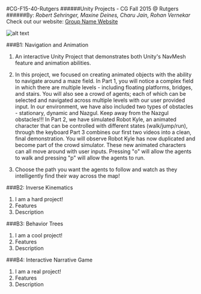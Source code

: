 #CG-F15-40-Rutgers
######Unity Projects - CG Fall 2015 @ Rutgers
######By: *Robert Sehringer, Maxine Deines, Charu Jain, Rohan Vernekar*
Check out our website: [Group Name Website](https://www.google.com "Google's Homepage!")

![alt text](teamLogo.png)

###B1: Navigation and Animation
1. An interactive Unity Project that demonstrates both Unity's NavMesh feature and animation abilities.

2. In this project, we focused on creating animated objects with the ability to navigate around a maze field.
In Part 1, you will notice a complex field in which there are multiple levels - including floating platforms, bridges, and stairs.  You will also see a crowd of agents; each of which can be selected and navigated across multiple levels with our user provided input. In our environment, we have also included two types of obstacles - stationary, dynamic and Nazgul. Keep away from the Nazgul obstacles!!!
In Part 2, we have simulated Robot Kyle, an animated character that can be controlled with different states (walk/jump/run), through the keyboard
Part 3 combines our first two videos into a clean, final demonstration. You will observe Robot Kyle has now duplicated and become part of the crowd simulator. These new animated characters can all move around with user inputs. Pressing "o" will allow the agents to walk and pressing "p" will allow the agents to run.

3. Choose the path you want the agents to follow and watch as they intelligently find their way across the map!

###B2: Inverse Kinematics
1. I am a hard project!
2. Features
3. Description

###B3: Behavior Trees
1. I am a cool project!
2. Features
3. Description

###B4: Interactive Narrative Game
1. I am a real project!
2. Features
3. Description
